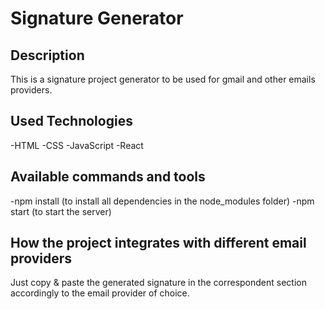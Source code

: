 # Signature Generator

## Description
This is a signature project generator to be used for gmail and other emails providers.

## Used Technologies
-HTML
-CSS
-JavaScript
-React

## Available commands and tools
-npm install (to install all dependencies in the node_modules folder)
-npm start   (to start the server) 

## How the project integrates with different email providers
Just copy & paste the generated signature in the correspondent section accordingly to the email provider of choice.



